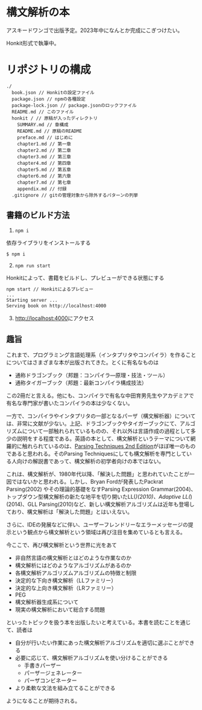 # 構文解析の本

アスキードワンゴで出版予定。2023年中になんとか完成にこぎつけたい。

Honkit形式で執筆中。

# リポジトリの構成

```
./
  book.json // Honkitの設定ファイル
  package.json // npmの各種設定
  package-lock.json // package.jsonのロックファイル
  README.md // このファイル
  honkit / // 原稿が入ったディレクトリ
    SUMMARY.md // 章構成
    README.md // 原稿のREADME
    preface.md // はじめに
    chapter1.md // 第一章
    chapter2.md // 第二章
    chapter3.md // 第三章
    chapter4.md // 第四章
    chapter5.md // 第五章
    chapter6.md // 第六章
    chapter7.md // 第七章
    appendix.md // 付録
  .gitignore // gitの管理対象から除外するパターンの列挙
```

## 書籍のビルド方法

1. `npm i`

依存ライブラリをインストールする

```
$ npm i
```

2. `npm run start`

Honkitによって、書籍をビルドし、プレビューができる状態にする

```bash
npm start // Honkitによるプレビュー
...
Starting server ...
Serving book on http://localhost:4000
```

3. [http://localhost:4000](http://localhost:4000)にアクセス

## 趣旨

これまで、プログラミング言語処理系（インタプリタやコンパイラ）を作ることについてはさまざまな本が出版されてきた。とくに有名なものは

* 通称ドラゴンブック（邦題：コンパイラ―原理・技法・ツール）
* 通称タイガーブック（邦題：最新コンパイラ構成技法）

この2冊だと言える。他にも、コンパイラで有名な中田育男先生やアカデミアで有名な専門家が書いたコンパイラの本は少なくない。

一方で、コンパイラやインタプリタの一部となるパーザ（構文解析器）については、非常に文献が少ない。上記、ドラゴンブックやタイガーブックにて、アルゴリズムについて一部触れられているものの、それ以外は言語作成の過程として多少の説明をする程度である。英語の本として、構文解析というテーマについて網羅的に触れられているのは、[Parsing Techniques 2nd Edition](http://dickgrune.com/Books/PTAPG_2nd_Edition/)がほぼ唯一のものであると思われる。そのParsing Techniquesにしても構文解析を専門としている人向けの解説書であって、構文解析の初学者向けの本ではない。

これは、構文解析が、1980年代以降、「解決した問題」と思われていたことが一因ではないかと思われる。しかし、Bryan Fordが発表したPackrat Parsing(2002)
やその理論的基礎をなすParsing Expression Grammar(2004)、トップダウン型構文解析の新たな地平を切り開いたLL(*)(2010)、Adaptive LL(*)(2014)、GLL Parsing(2010)など、新しい構文解析アルゴリズムは近年も登場しており、構文解析は「解決した問題」とはいえない。

さらに、IDEの発展などに伴い、ユーザーフレンドリーなエラーメッセージの提示という観点から構文解析という領域は再び注目を集めているとも言える。

今ここで、再び構文解析という世界に光をあて

* 非自然言語の構文解析とはどのような作業なのか
* 構文解析にはどのようなアルゴリズムがあるのか
* 各構文解析アルゴリズムアルゴリズムの特徴と制限
 * 決定的な下向き構文解析（LLファミリー）
 * 決定的な上向き構文解析（LRファミリー）
 * PEG
* 構文解析器生成系について
* 現実の構文解析において総合する問題

といったトピックを扱う本を出版したいと考えている。本書を読むことを通じて、読者は

* 自分が行いたい作業にあった構文解析アルゴリズムを適切に選ぶことができる
* 必要に応じて、構文解析アルゴリズムを使い分けることができる
  * 手書きパーザー
  * パーザージェネレーター
  * パーザコンビネーター
* より柔軟な文法を組み立てることができる

ようになることが期待される。
